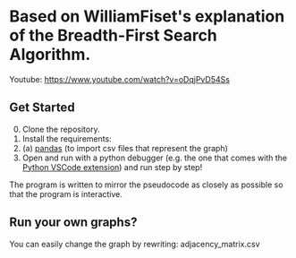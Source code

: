 # Based on WilliamFiset's explanation of the Breadth-First Search Algorithm.

Youtube: https://www.youtube.com/watch?v=oDqjPvD54Ss

## Get Started

0. Clone the repository.
1. Install the requirements:
2. (a) [pandas](https://pypi.org/project/pandas/) (to import csv files that represent the graph)
4. Open and run with a python debugger (e.g. the one that comes with the [Python VSCode extension](https://marketplace.visualstudio.com/items?itemName=ms-python.python)) and run step by step!

The program is written to mirror the pseudocode as closely as possible so that the program is interactive.

## Run your own graphs?
You can easily change the graph by rewriting:
adjacency_matrix.csv
